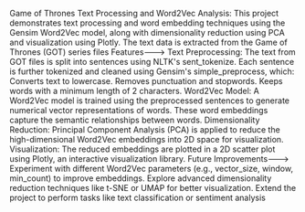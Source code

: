 Game of Thrones Text Processing and Word2Vec Analysis:
This project demonstrates text processing and word embedding techniques using the Gensim Word2Vec model, along with dimensionality reduction using PCA and visualization using Plotly. 
The text data is extracted from the Game of Thrones (GOT) series files
Features--->
Text Preprocessing:
The text from GOT files is split into sentences using NLTK's sent_tokenize.
Each sentence is further tokenized and cleaned using Gensim's simple_preprocess, which:
Converts text to lowercase.
Removes punctuation and stopwords.
Keeps words with a minimum length of 2 characters.
Word2Vec Model:
A Word2Vec model is trained using the preprocessed sentences to generate numerical vector representations of words.
These word embeddings capture the semantic relationships between words.
Dimensionality Reduction:
Principal Component Analysis (PCA) is applied to reduce the high-dimensional Word2Vec embeddings into 2D space for visualization.
Visualization:
The reduced embeddings are plotted in a 2D scatter plot using Plotly, an interactive visualization library.
Future Improvements--->
Experiment with different Word2Vec parameters (e.g., vector_size, window, min_count) to improve embeddings.
Explore advanced dimensionality reduction techniques like t-SNE or UMAP for better visualization.
Extend the project to perform tasks like text classification or sentiment analysis
